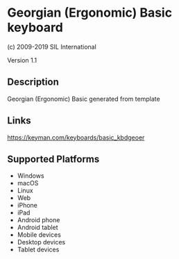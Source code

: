 Georgian (Ergonomic) Basic keyboard
==============

(c) 2009-2019 SIL International

Version 1.1

Description
-----------

Georgian (Ergonomic) Basic generated from template

Links
-----
https://keyman.com/keyboards/basic_kbdgeoer

Supported Platforms
-------------------
 * Windows
 * macOS
 * Linux
 * Web
 * iPhone
 * iPad
 * Android phone
 * Android tablet
 * Mobile devices
 * Desktop devices
 * Tablet devices

